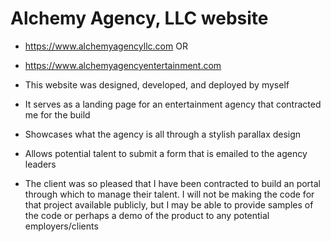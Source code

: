 # Alchemy Agency, LLC website
- https://www.alchemyagencyllc.com 
OR 
- https://www.alchemyagencyentertainment.com

- This website was designed, developed, and deployed by myself
- It serves as a landing page for an entertainment agency that contracted me for the build
- Showcases what the agency is all through a stylish parallax design
- Allows potential talent to submit a form that is emailed to the agency leaders
- The client was so pleased that I have been contracted to build an portal through which to manage their talent.  I will not be making the code for that project available publicly, but I may be able to provide samples of the code or perhaps a demo of the product to any potential employers/clients
